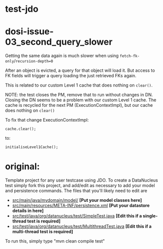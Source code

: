 test-jdo
========

# dosi-issue-03_second_query_slower

Getting the same data again is much slower when using `fetch-fk-only`/`recursion-depth=0`

After an object is evicted, a query for that object will load it. But access to FK fields will trigger a query loading the just retrieved FKs again.

This is related to our custom Level 1 cache that does nothing on `clear()`.

NOTE: the test closes the PM, remove that to run without changes in DN. Closing the DN seems to be a problem with our custom Level 1 cache.
The cache is recycled for the next PM (ExecutionContextImpl), but our cache does nothing on `clear()`

To fix that change ExecutionContextImpl:

`cache.clear();`

to:

`initialiseLevel1Cache();`

# original:

Template project for any user testcase using JDO.
To create a DataNucleus test simply fork this project, and add/edit as 
necessary to add your model and persistence commands. The files that you'll likely need to edit are

* <a href="https://github.com/datanucleus/test-jdo/tree/master/src/main/java/mydomain/model">src/main/java/mydomain/model/</a>   **[Put your model classes here]**
* <a href="https://github.com/datanucleus/test-jdo/blob/master/src/main/resources/META-INF/persistence.xml">src/main/resources/META-INF/persistence.xml</a>   **[Put your datastore details in here]**
* <a href="https://github.com/datanucleus/test-jdo/blob/master/src/test/java/org/datanucleus/test/SimpleTest.java">src/test/java/org/datanucleus/test/SimpleTest.java</a>   **[Edit this if a single-thread test is required]**
* <a href="https://github.com/datanucleus/test-jdo/blob/master/src/test/java/org/datanucleus/test/MultithreadTest.java">src/test/java/org/datanucleus/test/MultithreadTest.java</a>   **[Edit this if a multi-thread test is required]**

To run this, simply type "mvn clean compile test"
